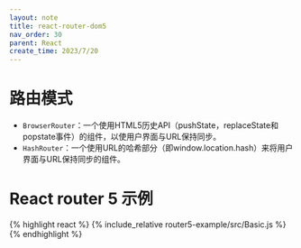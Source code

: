 ```yaml
---
layout: note
title: react-router-dom5
nav_order: 30
parent: React
create_time: 2023/7/20
---
```


# 路由模式

- `BrowserRouter`：一个使用HTML5历史API（pushState，replaceState和popstate事件）的<Router>组件，以使用户界面与URL保持同步。
- `HashRouter`：一个使用URL的哈希部分（即window.location.hash）来将用户界面与URL保持同步的<Router>组件。

# React router 5 示例

{% highlight react %}
{% include_relative router5-example/src/Basic.js %}
{% endhighlight %}
